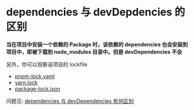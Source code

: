 # dependencies 与 devDepdencies 的区别

**当在项目中安装一个依赖的 Package 时，该依赖的 dependencies 也会安装到项目中，即被下载到 node_modules 目录中。但是 devDependencies 不会**

另外，你可以观察该项目的 lockfile

+ [pnpm-lock.yaml](./pnpm-lock.yaml)
+ [yarn.lock](./yarn.lock)
+ [package-lock.json](./package-lock.json)

问题见: [dependencies 与 devDependencies 有何区别](https://q.shanyue.tech/engineering/521.html)
